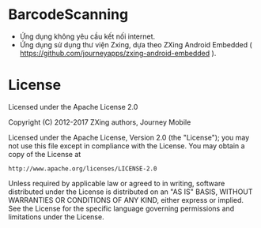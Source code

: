 # BarcodeScanning 
- Ứng dụng không yêu cầu kết nối internet.
- Ứng dụng sử dụng thư viện Zxing, dựa theo ZXing Android Embedded ( https://github.com/journeyapps/zxing-android-embedded ).

# License
Licensed under the Apache License 2.0

Copyright (C) 2012-2017 ZXing authors, Journey Mobile

Licensed under the Apache License, Version 2.0 (the "License");
you may not use this file except in compliance with the License.
You may obtain a copy of the License at

    http://www.apache.org/licenses/LICENSE-2.0

Unless required by applicable law or agreed to in writing, software
distributed under the License is distributed on an "AS IS" BASIS,
WITHOUT WARRANTIES OR CONDITIONS OF ANY KIND, either express or implied.
See the License for the specific language governing permissions and
limitations under the License.
